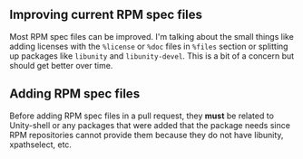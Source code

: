 ## Improving current RPM spec files
Most RPM spec files can be improved. I'm talking about the small things like adding licenses with the `%license` or `%doc` files in `%files` section or splitting up packages like `libunity` and `libunity-devel`. This is a bit of a concern but should get better over time.

## Adding RPM spec files
Before adding RPM spec files in a pull request, they **must** be related to Unity-shell or any packages that were added that the package needs since RPM repositories cannot provide them because they do not have libunity, xpathselect, etc.